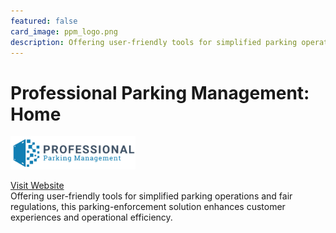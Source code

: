```yaml
---
featured: false
card_image: ppm_logo.png
description: Offering user-friendly tools for simplified parking operations and fair regulations, this parking-enforcement solution enhances customer experiences and operational efficiency.
---
```


# Professional Parking Management: Home
<img src="ppm_logo.png" alt="Logo" style="max-width: 200px; height: auto;">

<a href="https://professionalparkingmgt.com/">Visit Website</a>  
Offering user-friendly tools for simplified parking operations and fair regulations, this parking-enforcement solution enhances customer experiences and operational efficiency.
